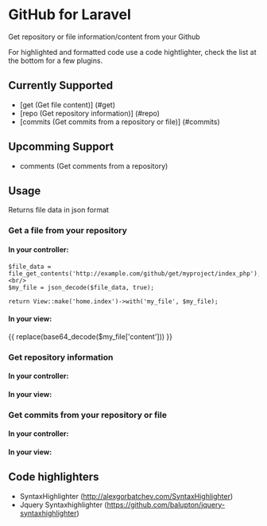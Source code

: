 # GitHub for Laravel

Get repository or file information/content from your Github

For highlighted and formatted code use a code hightlighter, check the list at the bottom for a few plugins.

## Currently Supported

- [get (Get file content)] (#get)
- [repo (Get repository information)] (#repo)
- [commits (Get commits from a repository or file)] (#commits)

## Upcomming Support

- comments (Get comments from a repository)

## Usage
Returns file data in json format
<a name="get"></a>
### Get a file from your repository

#### In your controller:
```
$file_data = file_get_contents('http://example.com/github/get/myproject/index_php');<br/>
$my_file = json_decode($file_data, true);

return View::make('home.index')->with('my_file', $my_file);
```
#### In your view:
{{ replace(base64_decode($my_file['content'])) }}

<a name="repo"></a>
### Get repository information

#### In your controller:

#### In your view:

<a name="commits"></a>
### Get commits from your repository or file

#### In your controller:

#### In your view:

## Code highlighters

- SyntaxHighlighter (http://alexgorbatchev.com/SyntaxHighlighter)
- Jquery Syntaxhighlighter (https://github.com/balupton/jquery-syntaxhighlighter)
